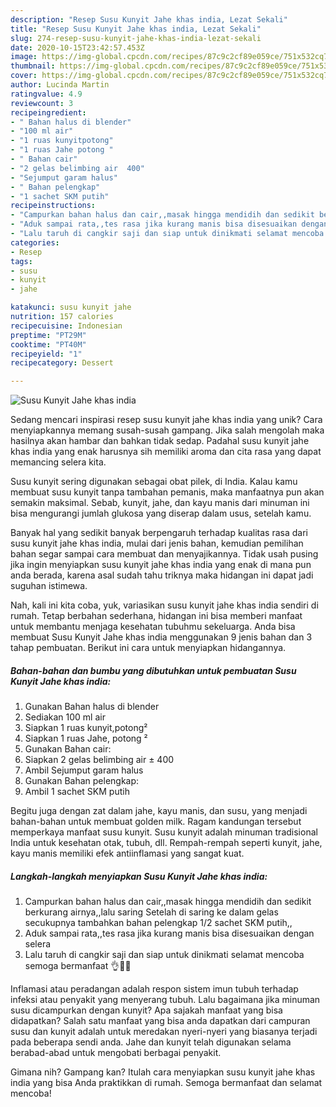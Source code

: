 ```yaml
---
description: "Resep Susu Kunyit Jahe khas india, Lezat Sekali"
title: "Resep Susu Kunyit Jahe khas india, Lezat Sekali"
slug: 274-resep-susu-kunyit-jahe-khas-india-lezat-sekali
date: 2020-10-15T23:42:57.453Z
image: https://img-global.cpcdn.com/recipes/87c9c2cf89e059ce/751x532cq70/susu-kunyit-jahe-khas-india-foto-resep-utama.jpg
thumbnail: https://img-global.cpcdn.com/recipes/87c9c2cf89e059ce/751x532cq70/susu-kunyit-jahe-khas-india-foto-resep-utama.jpg
cover: https://img-global.cpcdn.com/recipes/87c9c2cf89e059ce/751x532cq70/susu-kunyit-jahe-khas-india-foto-resep-utama.jpg
author: Lucinda Martin
ratingvalue: 4.9
reviewcount: 3
recipeingredient:
- " Bahan halus di blender"
- "100 ml air"
- "1 ruas kunyitpotong"
- "1 ruas Jahe potong "
- " Bahan cair"
- "2 gelas belimbing air  400"
- "Sejumput garam halus"
- " Bahan pelengkap"
- "1 sachet SKM putih"
recipeinstructions:
- "Campurkan bahan halus dan cair,,masak hingga mendidih dan sedikit berkurang airnya,,lalu saring Setelah di saring ke dalam gelas secukupnya tambahkan bahan pelengkap 1/2 sachet SKM putih,,"
- "Aduk sampai rata,,tes rasa jika kurang manis bisa disesuaikan dengan selera"
- "Lalu taruh di cangkir saji dan siap untuk dinikmati selamat mencoba semoga bermanfaat 👌🙏😊"
categories:
- Resep
tags:
- susu
- kunyit
- jahe

katakunci: susu kunyit jahe 
nutrition: 157 calories
recipecuisine: Indonesian
preptime: "PT29M"
cooktime: "PT40M"
recipeyield: "1"
recipecategory: Dessert

---
```



![Susu Kunyit Jahe khas india](https://img-global.cpcdn.com/recipes/87c9c2cf89e059ce/751x532cq70/susu-kunyit-jahe-khas-india-foto-resep-utama.jpg)

Sedang mencari inspirasi resep susu kunyit jahe khas india yang unik? Cara menyiapkannya memang susah-susah gampang. Jika salah mengolah maka hasilnya akan hambar dan bahkan tidak sedap. Padahal susu kunyit jahe khas india yang enak harusnya sih memiliki aroma dan cita rasa yang dapat memancing selera kita.

Susu kunyit sering digunakan sebagai obat pilek, di India. Kalau kamu membuat susu kunyit tanpa tambahan pemanis, maka manfaatnya pun akan semakin maksimal. Sebab, kunyit, jahe, dan kayu manis dari minuman ini bisa mengurangi jumlah glukosa yang diserap dalam usus, setelah kamu.

Banyak hal yang sedikit banyak berpengaruh terhadap kualitas rasa dari susu kunyit jahe khas india, mulai dari jenis bahan, kemudian pemilihan bahan segar sampai cara membuat dan menyajikannya. Tidak usah pusing jika ingin menyiapkan susu kunyit jahe khas india yang enak di mana pun anda berada, karena asal sudah tahu triknya maka hidangan ini dapat jadi suguhan istimewa.


Nah, kali ini kita coba, yuk, variasikan susu kunyit jahe khas india sendiri di rumah. Tetap berbahan sederhana, hidangan ini bisa memberi manfaat untuk membantu menjaga kesehatan tubuhmu sekeluarga. Anda bisa membuat Susu Kunyit Jahe khas india menggunakan 9 jenis bahan dan 3 tahap pembuatan. Berikut ini cara untuk menyiapkan hidangannya.

<!--inarticleads1-->

##### Bahan-bahan dan bumbu yang dibutuhkan untuk pembuatan Susu Kunyit Jahe khas india:

1. Gunakan  Bahan halus di blender
1. Sediakan 100 ml air
1. Siapkan 1 ruas kunyit,potong²
1. Siapkan 1 ruas Jahe, potong ²
1. Gunakan  Bahan cair:
1. Siapkan 2 gelas belimbing air ± 400
1. Ambil Sejumput garam halus
1. Gunakan  Bahan pelengkap:
1. Ambil 1 sachet SKM putih


Begitu juga dengan zat dalam jahe, kayu manis, dan susu, yang menjadi bahan-bahan untuk membuat golden milk. Ragam kandungan tersebut memperkaya manfaat susu kunyit. Susu kunyit adalah minuman tradisional India untuk kesehatan otak, tubuh, dll. Rempah-rempah seperti kunyit, jahe, kayu manis memiliki efek antiinflamasi yang sangat kuat. 

<!--inarticleads2-->

##### Langkah-langkah menyiapkan Susu Kunyit Jahe khas india:

1. Campurkan bahan halus dan cair,,masak hingga mendidih dan sedikit berkurang airnya,,lalu saring Setelah di saring ke dalam gelas secukupnya tambahkan bahan pelengkap 1/2 sachet SKM putih,,
1. Aduk sampai rata,,tes rasa jika kurang manis bisa disesuaikan dengan selera
1. Lalu taruh di cangkir saji dan siap untuk dinikmati selamat mencoba semoga bermanfaat 👌🙏😊


Inflamasi atau peradangan adalah respon sistem imun tubuh terhadap infeksi atau penyakit yang menyerang tubuh. Lalu bagaimana jika minuman susu dicampurkan dengan kunyit? Apa sajakah manfaat yang bisa didapatkan? Salah satu manfaat yang bisa anda dapatkan dari campuran susu dan kunyit adalah untuk meredakan nyeri-nyeri yang biasanya terjadi pada beberapa sendi anda. Jahe dan kunyit telah digunakan selama berabad-abad untuk mengobati berbagai penyakit. 

Gimana nih? Gampang kan? Itulah cara menyiapkan susu kunyit jahe khas india yang bisa Anda praktikkan di rumah. Semoga bermanfaat dan selamat mencoba!
